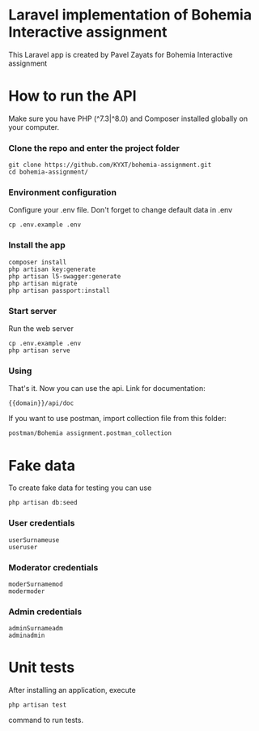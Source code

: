 # Laravel implementation of Bohemia Interactive assignment

This Laravel app is created by Pavel Zayats for Bohemia Interactive assignment
# How to run the API

Make sure you have PHP (^7.3|^8.0) and Composer installed globally on your computer.

### Clone the repo and enter the project folder

```
git clone https://github.com/KYXT/bohemia-assignment.git
cd bohemia-assignment/
```

### Environment configuration

Configure your .env file. Don't forget to change default data in .env

```
cp .env.example .env
```

### Install the app

```
composer install
php artisan key:generate
php artisan l5-swagger:generate
php artisan migrate
php artisan passport:install
```

### Start server

Run the web server

```
cp .env.example .env
php artisan serve
```

### Using

That's it. Now you can use the api. Link for documentation:

```
{{domain}}/api/doc
```

If you want to use postman, import collection file from this folder:
```
postman/Bohemia assignment.postman_collection
```

# Fake data
To create fake data for testing you can use
```
php artisan db:seed
```

### User credentials
```
userSurnameuse
useruser
```

### Moderator credentials
```
moderSurnamemod
modermoder
```

### Admin credentials
```
adminSurnameadm
adminadmin
```

# Unit tests
After installing an application, execute
```
php artisan test
```
command to run tests.